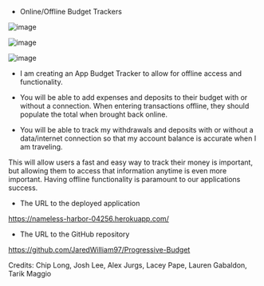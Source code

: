 * Online/Offline Budget Trackers


![image](https://user-images.githubusercontent.com/80869140/122853287-9ab09f00-d2d7-11eb-9da5-94c879e298e4.png)



![image](https://user-images.githubusercontent.com/80869140/122853185-6fc64b00-d2d7-11eb-9fa1-934dd886c1af.png)


![image](https://user-images.githubusercontent.com/80869140/122856994-66d87800-d2dd-11eb-9d6d-aa281aac9605.png)


- I am creating an App Budget Tracker to allow for offline access and functionality.

- You will be able to add expenses and deposits to their budget with or without a connection. When entering transactions offline, they should populate the total when brought back online.

- You will be able to track my withdrawals and deposits with or without a data/internet connection
  so that my account balance is accurate when I am traveling.

This will allow users a fast and easy way to track their money is important, but allowing them to access that information anytime is even more important. Having offline functionality is paramount to our applications success.

* The URL to the deployed application

https://nameless-harbor-04256.herokuapp.com/

* The URL to the GitHub repository

https://github.com/JaredWilliam97/Progressive-Budget

Credits: Chip Long, Josh Lee, Alex Jurgs, Lacey Pape, Lauren Gabaldon, Tarik Maggio

